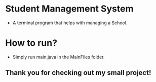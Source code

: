 # Student Management System

- A terminal program that helps with managing a School.

# How to run?
- Simply run main.java in the MainFiles folder.

##                      Thank you for checking out my small project!